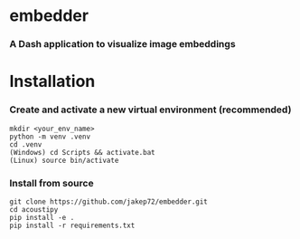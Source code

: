 # embedder

### A Dash application to visualize image embeddings

# Installation

### Create and activate a new virtual environment (recommended)
    mkdir <your_env_name>
    python -m venv .venv
    cd .venv
    (Windows) cd Scripts && activate.bat
    (Linux) source bin/activate

### Install from source
    git clone https://github.com/jakep72/embedder.git
    cd acoustipy
    pip install -e .
    pip install -r requirements.txt